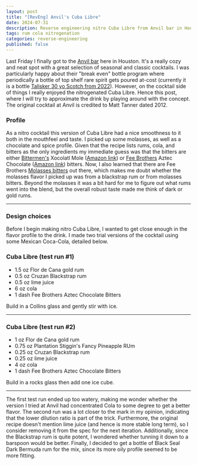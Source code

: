 ```yaml
---
layout: post
title: "[RevEng] Anvil's Cuba Libre"
date: 2024-07-31
description: Reverse engineering nitro Cuba Libre from Anvil bar in Houston
tags: rum cola nitrogenation
categories: reverse-engineering
published: false
---
```


Last Friday I finally got to the [Anvil bar](https://www.anvilhouston.com/) <a href="https://www.instagram.com/anvilhouston/?hl=en"><i class="fa-brands fa-instagram"></i></a> here in Houston. It's a really cozy and neat spot with a great selection of seasonal and classic cocktails. I was particularly happy about their "break even" bottle program where periodically a bottle of top shelf rare spirit gets poured at-cost (currently it is a bottle [Talisker 30 yo Scotch from 2022](https://www.whiskybase.com/whiskies/whisky/230373/talisker-30-year-old)). However, on the cocktail side of things I really enjoyed the nitrogenated Cuba Libre. Hence this post, where I will try to approximate the drink by playing around with the concept. The original cocktail at Anvil is credited to Matt Tanner dated 2012.

### Profile

As a nitro cocktail this version of Cuba Libre had a nice smoothness to it both in the mouthfeel and taste. I picked up some molasses, as well as a chocolate and spice profile. Given that the recipe lists rums, cola, and bitters as the only ingredients my immediate guess was that the bitters are either [Bittermen's](https://www.instagram.com/bittermens/) Xocolatl Mole ([Amazon link](https://amzn.to/3LS5gmL)) or [Fee Brothers](https://www.feebrothers.com/) Aztec Chocolate ([Amazon link](https://amzn.to/4deax43)) bitters. Now, I also learned that there are Fee Brothers [Molasses bitters](https://www.feebrothers.com/product/molasses-bitters/) out there, which makes me doubt whether the molasses flavor I picked up was from a blackstrap rum or from molasses bitters. Beyond the molasses it was a bit hard for me to figure out what rums went into the blend, but the overall robust taste made me think of dark or gold rums.

---

### Design choices

Before I begin making nitro Cuba Libre, I wanted to get close enough in the flavor profile to the drink. I made two trial versions of the cocktail using some Mexican Coca-Cola, detailed below.

### Cuba Libre (test run #1)

* 1.5 oz Flor de Cana gold rum
* 0.5 oz Cruzan Blackstrap rum
* 0.5 oz lime juice
* 6 oz cola
* 1 dash Fee Brothers Aztec Chocolate Bitters

Build in a Collins glass and gently stir with ice.

---

### Cuba Libre (test run #2)

* 1 oz Flor de Cana gold rum
* 0.75 oz Plantation Stiggin's Fancy Pineapple RUm
* 0.25 oz Cruzan Blackstrap rum
* 0.25 oz lime juice
* 4 oz cola
* 1 dash Fee Brothers Aztec Chocolate Bitters

Build in a rocks glass then add one ice cube.

---

The first test run ended up too watery, making me wonder whether the version I tried at Anvil had concentrated Cola to some degree to get a better flavor. The second run was a lot closer to the mark in my opinion, indicating that the lower dilution ratio is part of the trick. Furthermore, the original recipe doesn't mention lime juice (and hence is more stable long term), so I consider removing it from the spec for the next iteration. Additionally, since the Blackstrap rum is quite potent, I wondered whether tunning it down to a barspoon would be better. Finally, I decided to get a bottle of Black Seal Dark Bermuda rum for the mix, since its more oily profile seemed to be more fitting.

